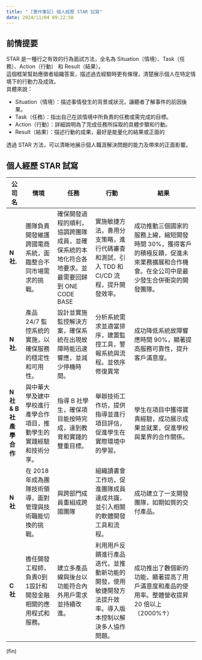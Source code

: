 ```yaml
---
title: " [實作筆記] 個人經歷 STAR 試寫"
date: 2024/11/04 09:22:58
---
```



## 前情提要

STAR 是一種行之有效的行為面試方法，全名為 Situation（情境）、Task（任務）、Action（行動） 和 Result（結果）。  
這個框架幫助應徵者組織答案，描述過去經驗時更有條理，清楚展示個人在特定情境下的行動力及成效。  
具體來說：  

- Situation（情境）：描述事情發生的背景或狀況，讓聽者了解事件的前因後果。
- Task（任務）：指出自己在該情境中所負責的任務或需完成的目標。
- Action（行動）：詳細說明為了完成任務所採取的具體步驟和行動。
- Result（結果）：描述行動的成果，最好是能量化的結果或正面的

透過 STAR 方法，可以清晰地展示個人職涯解決問題的能力及帶來的正面影響。

## 個人經歷 STAR 試寫

| 公司名       | 情境        | 任務       | 行動       | 結果       |
|-------------|-------------|-------------|-------------|-------------|
| **N 社.**  | 團隊負責開發維護跨國電商系統，面臨整合不同市場需求的挑戰。| 確保開發過程的順利，協調跨團隊成員，並確保系統的本地化符合各地要求。並最需要回歸到 ONE CODE BASE| 實施敏捷方法，善用分支策略，進行代碼審查和測試，引入 TDD 和 CI/CD 流程，提升開發效率。| 成功推動三個國家的服務上線，縮短開發時間 30%，獲得客戶的積極反饋，促進未來業務擴展和合作機會。在全公司中是最少發生合併衝突的開發團隊。|
| **N 社.**  | 產品 24/7 監控系統的實施，以確保服務的穩定性和可用性。| 設計並實施監控解決方案，確保系統在出現故障時能迅速響應，並減少停機時間。| 分析系統需求並適當排序，建置監控工具，警報系統與流程。並依序修復異常| 成功降低系統故障響應時間 90%，顯著提高服務可靠性，提升客戶滿意度。                      |
| **N 社 & B 社產學合作**  | 與中華大學及建中學校進行產學合作項目，推動學生的實踐經驗和技術分享。| 指導 B 社學生，確保項目能按時完成，達到教育和實踐的雙重目標。| 舉辦技術工作坊，提供指導並進行項目評估，促進學生在實際環境中的學習。| 學生在項目中獲得寶貴經驗，成功展示成果並就業，促進學校與業界的合作關係。|
| **N 社**  | 在 2018 年成為團隊技術領導，面對管理與技術職能切換的挑戰。| 與跨部門成員重組成跨國團隊| 組織讀書會工作坊，促進團隊成員達成共識，並引入相關的軟體開發工具和流程。| 成功建立了一支開發團隊，如期如質的交付產品。|
| **C 社**  | 擔任開發工程師，負責0到1設計和開發金融相關的應用程式和服務。| 建立多產品線與後台以功能符合內外用戶需求並持續改進。| 利用用戶反饋進行產品迭代，並推動新功能的開發，使用敏捷開發方法提升效率。導入版本控制以解決多人協作問題。| 成功推出了數個新的功能，顯著提高了用戶滿意度和產品的使用率。整體營收提昇 20 倍以上（2000%↑）|

(fin)

